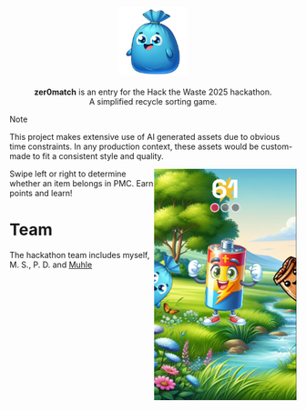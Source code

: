 <div align="center">
  <img src="public/assets/bin/blue-happy.png" width="120" alt="Blue bag" />
</div>

<br />

<div align="center">
  <b>zer0match</b> is an entry for the Hack the Waste 2025 hackathon. <br />
  A simplified recycle sorting game.<br>
</div>

> [!NOTE]
> This project makes extensive use of AI generated assets due to obvious time constraints. In any production context, these assets would be custom-made to fit a consistent style and quality.

<img src="public/preview.png" align="right" width="250" alt="Game preview" />

Swipe left or right to determine whether an item belongs in PMC. Earn points and learn!

# Team

The hackathon team includes myself, M. S., P. D. and [Muhle](https://github.com/Ashley-sdev)